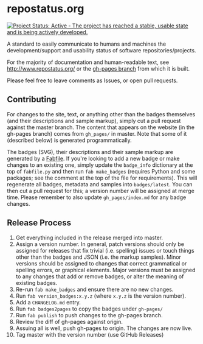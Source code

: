 repostatus.org
==============

[![Project Status: Active - The project has reached a stable, usable state and is being actively developed.](http://www.repostatus.org/badges/latest/active.svg)](http://www.repostatus.org/#active)

A standard to easily communicate to humans and machines the development/support and usability status of software repositories/projects.

For the majority of documentation and human-readable text, see http://www.repostatus.org/ or the [gh-pages branch](https://github.com/jantman/repostatus.org/tree/gh-pages) from which it is built.

Please feel free to leave comments as Issues, or open pull requests.

Contributing
------------

For changes to the site, text, or anything other than the badges themselves (and their descriptions and sample markup),
simply cut a pull request against the master branch. The content that appears on the website (in the gh-pages branch)
comes from ``gh_pages/`` in master. Note that some of it (described below) is generated programmatically.

The badges (SVG), their descriptions and their sample markup are generated by a [Fabfile](http://www.fabfile.org/). If you're looking
to add a new badge or make changes to an existing one, simply update the ``badge_info`` dictionary at the top of ``fabfile.py`` and
then run ``fab make_badges`` (requires Python and some packages; see the comment at the top of the file for requirements). This will
regenerate all badges, metadata and samples into ``badges/latest``. You can then cut a pull request for this; a version number will
be assigned at merge time. Please remember to also update ``gh_pages/index.md`` for any badge changes.

Release Process
---------------

1. Get everything included in the release merged into master.
2. Assign a version number. In general, patch versions should only be assigned for releases that fix trivial (i.e. spelling)
issues or touch things other than the badges and JSON (i.e. the markup samples). Minor versions should be assigned to
changes that correct grammatical or spelling errors, or graphical elements. Major versions must be assigned to any changes
that add or remove badges, or alter the meaning of existing badges.
3. Re-run ``fab make_badges`` and ensure there are no new changes.
4. Run ``fab version_badges:x.y.z`` (where ``x.y.z`` is the version number).
5. Add a ``CHANGELOG.md`` entry.
6. Run ``fab badges2pages`` to copy the badges under ``gh-pages/``
6. Run ``fab publish`` to push changes to the gh-pages branch.
7. Review the diff of gh-pages against origin.
8. Assuing all is well, push gh-pages to origin. The changes are now live.
9. Tag master with the version number (use GitHub Releases)
